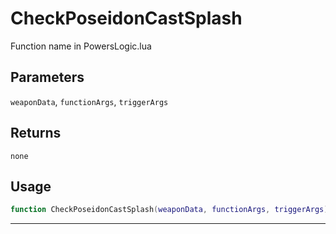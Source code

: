 # CheckPoseidonCastSplash
Function name in PowersLogic.lua
## Parameters
`weaponData`, `functionArgs`, `triggerArgs`
## Returns
`none`
## Usage
```lua
function CheckPoseidonCastSplash(weaponData, functionArgs, triggerArgs)
```
---
